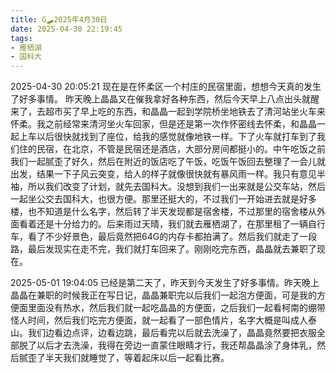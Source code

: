 ```yaml
---
title: G🛹2025年4月30日
date: 2025-04-30 22:19:45
tags:
- 雁栖湖
- 国科大
---
```


2025-04-30 20:05:21
现在是在怀柔区一个村庄的民宿里面，想想今天真的发生了好多事情。
昨天晚上晶晶又在催我拿好各种东西，然后今天早上八点出头就醒来了，去超市买了早上吃的东西，和晶晶一起到学院桥坐地铁去了清河站坐火车来怀柔。我之前经常来清河坐火车回家，但是还是第一次作怀密线去怀柔，和晶晶一起上车以后很快就找到了座位，给我的感觉就像地铁一样。下了火车就打车到了我们住的民宿，在北京，不管是民宿还是酒店，大部分房间都挺小的。中午吃饭之前我们一起腻歪了好久，然后在附近的饭店吃了午饭，吃饭午饭回去整理了一会儿就出发，结果一下子风云突变，给人的样子就像很快就有暴风雨一样。我只有意见半袖，所以我们改变了计划，就先去国科大。没想到我们一出来就是公交车站，然后一起坐公交去国科大，也很方便。那里还挺大的，不过我们一开始进去就是好多楼，也不知道是什么名字，然后转了半天发现都是宿舍楼，不过那里的宿舍楼从外面看着还是十分给力的。后来雨过天晴，我们就去雁栖湖了，在那里租了一辆自行车，看了不少好景色，最后竟然把64G的内存卡都拍满了。然后我们就走了一段路，最后发现实在走不完，我们就打车回来了。刚刚吃完东西，晶晶就去兼职了现在。

2025-05-01 19:04:05
已经是第二天了，昨天到今天发生了好多事情。昨天晚上晶晶在兼职的时候我正在写日记，晶晶兼职完以后我们一起泡方便面，可是我的方便面里面没有热水，然后我们就一起吃晶晶的方便面，之后我们一起看柯南的绷带怪人时间，然后我们吃完方便面，就一起看了一部色情片，名字大概是叫成人泰山。我们边看边点评，边看边跳，最后看完以后就去洗澡了，晶晶竟然要把衣服全部脱了以后才去洗澡，我得在旁边一直蒙住眼睛才行，我还帮晶晶涂了身体乳，然后腻歪了半天我们就睡觉了，等着起床以后一起看比赛。

